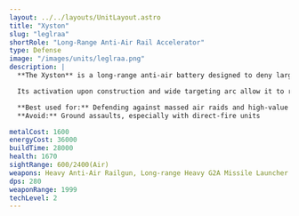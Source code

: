 ```yaml
---
layout: ../../layouts/UnitLayout.astro
title: "Xyston"
slug: "leglraa"
shortRole: "Long-Range Anti-Air Rail Accelerator"
type: Defense
image: "/images/units/leglraa.png"
description: |
  **The Xyston** is a long-range anti-air battery designed to deny large swaths of airspace to enemy gunships and bombers. Equipped with advanced railgun and missile systems, it is capable of striking aircraft from extreme distances.

  Its activation upon construction and wide targeting arc allow it to react quickly to threats. However, like many specialized defenses, it offers no utility against ground units and must be paired with complementary support.

  **Best used for:** Defending against massed air raids and high-value aerial targets  
  **Avoid:** Ground assaults, especially with direct-fire units

metalCost: 1600
energyCost: 36000
buildTime: 28000
health: 1670
sightRange: 600/2400(Air)
weapons: Heavy Anti-Air Railgun, Long-range Heavy G2A Missile Launcher
dps: 280
weaponRange: 1999
techLevel: 2
---
```

